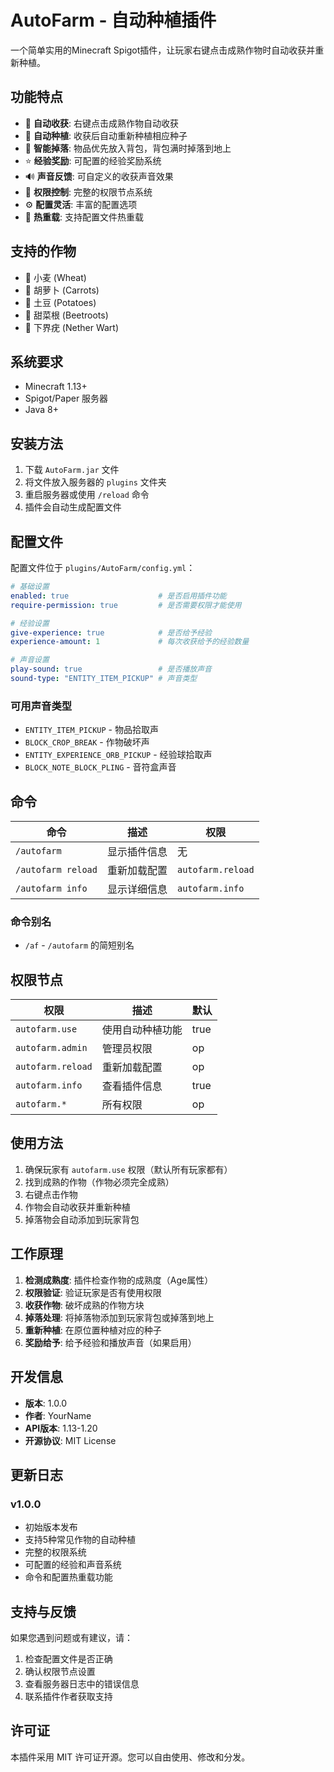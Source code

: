 # AutoFarm - 自动种植插件

一个简单实用的Minecraft Spigot插件，让玩家右键点击成熟作物时自动收获并重新种植。

## 功能特点

- 🌾 **自动收获**: 右键点击成熟作物自动收获
- 🌱 **自动种植**: 收获后自动重新种植相应种子
- 🎒 **智能掉落**: 物品优先放入背包，背包满时掉落到地上
- ⭐ **经验奖励**: 可配置的经验奖励系统
- 🔊 **声音反馈**: 可自定义的收获声音效果
- 🔐 **权限控制**: 完整的权限节点系统
- ⚙️ **配置灵活**: 丰富的配置选项
- 🔄 **热重载**: 支持配置文件热重载

## 支持的作物

- 🌾 小麦 (Wheat)
- 🥕 胡萝卜 (Carrots)
- 🥔 土豆 (Potatoes)
- 🌿 甜菜根 (Beetroots)
- 🍄 下界疣 (Nether Wart)

## 系统要求

- Minecraft 1.13+
- Spigot/Paper 服务器
- Java 8+

## 安装方法

1. 下载 `AutoFarm.jar` 文件
2. 将文件放入服务器的 `plugins` 文件夹
3. 重启服务器或使用 `/reload` 命令
4. 插件会自动生成配置文件

## 配置文件

配置文件位于 `plugins/AutoFarm/config.yml`：

```yaml
# 基础设置
enabled: true                    # 是否启用插件功能
require-permission: true         # 是否需要权限才能使用

# 经验设置
give-experience: true            # 是否给予经验
experience-amount: 1             # 每次收获给予的经验数量

# 声音设置
play-sound: true                 # 是否播放声音
sound-type: "ENTITY_ITEM_PICKUP" # 声音类型
```

### 可用声音类型

- `ENTITY_ITEM_PICKUP` - 物品拾取声
- `BLOCK_CROP_BREAK` - 作物破坏声
- `ENTITY_EXPERIENCE_ORB_PICKUP` - 经验球拾取声
- `BLOCK_NOTE_BLOCK_PLING` - 音符盒声音

## 命令

| 命令 | 描述 | 权限 |
|------|------|------|
| `/autofarm` | 显示插件信息 | 无 |
| `/autofarm reload` | 重新加载配置 | `autofarm.reload` |
| `/autofarm info` | 显示详细信息 | `autofarm.info` |

### 命令别名

- `/af` - `/autofarm` 的简短别名

## 权限节点

| 权限 | 描述 | 默认 |
|------|------|------|
| `autofarm.use` | 使用自动种植功能 | true |
| `autofarm.admin` | 管理员权限 | op |
| `autofarm.reload` | 重新加载配置 | op |
| `autofarm.info` | 查看插件信息 | true |
| `autofarm.*` | 所有权限 | op |

## 使用方法

1. 确保玩家有 `autofarm.use` 权限（默认所有玩家都有）
2. 找到成熟的作物（作物必须完全成熟）
3. 右键点击作物
4. 作物会自动收获并重新种植
5. 掉落物会自动添加到玩家背包

## 工作原理

1. **检测成熟度**: 插件检查作物的成熟度（Age属性）
2. **权限验证**: 验证玩家是否有使用权限
3. **收获作物**: 破坏成熟的作物方块
4. **掉落处理**: 将掉落物添加到玩家背包或掉落到地上
5. **重新种植**: 在原位置种植对应的种子
6. **奖励给予**: 给予经验和播放声音（如果启用）

## 开发信息

- **版本**: 1.0.0
- **作者**: YourName
- **API版本**: 1.13-1.20
- **开源协议**: MIT License

## 更新日志

### v1.0.0
- 初始版本发布
- 支持5种常见作物的自动种植
- 完整的权限系统
- 可配置的经验和声音系统
- 命令和配置热重载功能

## 支持与反馈

如果您遇到问题或有建议，请：

1. 检查配置文件是否正确
2. 确认权限节点设置
3. 查看服务器日志中的错误信息
4. 联系插件作者获取支持

## 许可证

本插件采用 MIT 许可证开源。您可以自由使用、修改和分发。